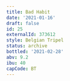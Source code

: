 ```yaml
---
title: Bad Habit
date: '2021-01-16'
draft: false
id: 25
externalId: 373612
style: Belgian Tripel
status: archive
bottled: '2021-02-28'
abv: 9.2
ibu: 40
capCode: BT
---
```

